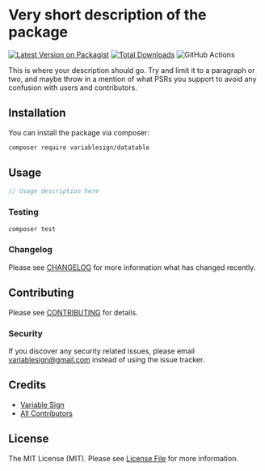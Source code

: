 # Very short description of the package

[![Latest Version on Packagist](https://img.shields.io/packagist/v/variablesign/datatable.svg?style=flat-square)](https://packagist.org/packages/variablesign/datatable)
[![Total Downloads](https://img.shields.io/packagist/dt/variablesign/datatable.svg?style=flat-square)](https://packagist.org/packages/variablesign/datatable)
![GitHub Actions](https://github.com/variablesign/datatable/actions/workflows/main.yml/badge.svg)

This is where your description should go. Try and limit it to a paragraph or two, and maybe throw in a mention of what PSRs you support to avoid any confusion with users and contributors.

## Installation

You can install the package via composer:

```bash
composer require variablesign/datatable
```

## Usage

```php
// Usage description here
```

### Testing

```bash
composer test
```

### Changelog

Please see [CHANGELOG](CHANGELOG.md) for more information what has changed recently.

## Contributing

Please see [CONTRIBUTING](CONTRIBUTING.md) for details.

### Security

If you discover any security related issues, please email variablesign@gmail.com instead of using the issue tracker.

## Credits

-   [Variable Sign](https://github.com/variablesign)
-   [All Contributors](../../contributors)

## License

The MIT License (MIT). Please see [License File](LICENSE.md) for more information.
